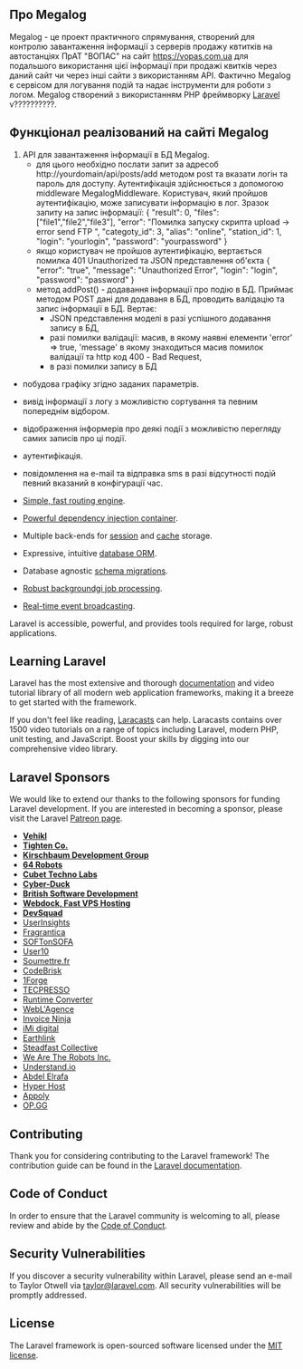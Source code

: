 

## Про Megalog


Megalog - це проект практичного спрямування, створений для контролю завантаження інформації з серверів продажу квтитків на автостанціях ПрАТ "ВОПАС" на сайт https://vopas.com.ua для подальшого використання цієї інформації при продажі квитків через даний сайт чи через інші сайти з використанням АРІ. Фактично Megalog є сервісом  для логування подій та надає інструменти для роботи з логом. Megalog створений з використанням PHP фреймворку [Laravel](https://laravel.com) v??????????.

## Функціонал реалізований на сайті Megalog

1. АРІ для завантаження інформації  в БД Megalog. 
    - для цього необхідно послати запит за адресоб http://yourdomain/api/posts/add  методом post та вказати логін та пароль для доступу. Аутентифікація здійснюється з допомогою middleware  MegalogMiddleware. Користувач, який пройшов аутентифікацію, може записувати інформацію в лог. Зразок запиту на запис інформації:
                {
                     "result": 0,
                     "files":  ["file1","file2","file3"],
                     "error": "Помилка запуску скрипта upload -> error send FTP ",
                     "categoty_id": 3,
                     "alias":  "online",
                     "station_id": 1,
                     "login": "yourlogin",
                     "password": "yourpassword"
                }
    - якщо користувач не пройшов аутентифікацію, вертається помилка 401 Unauthorized та JSON представлення об'єкта {
        "error": "true", 
        "message": "Unauthorized Error", 
        "login": "login", 
        "password": "password" 
    }
    - метод addPost() - додавання інформації про подію в БД. 
    Приймає методом POST дані для додаваня в БД, проводить валідацію та запис інформації в БД. 
    Вертає:
        - JSON представлення моделі в разі успішного додавання запису в БД, 
        - разі помилки валідації: масив, в якому наявні елементи 'error' => true, 'message' в якому знаходиться масив помилок валідації та http код 400 - Bad Request, 
        - в разі помилки запису в БД 





        
- побудова графіку згідно заданих параметрів.
- вивід інформації з логу з можливістю сортування та певним попереднім відбором.
- відображення інформерів про деякі події з можливістю перегляду самих записів про ці події.
- аутентифікація.
- повідомлення на e-mail та відправка sms в разі відсутності подій певний вказаний в конфігурації час.



- [Simple, fast routing engine](https://laravel.com/docs/routing).
- [Powerful dependency injection container](https://laravel.com/docs/container).
- Multiple back-ends for [session](https://laravel.com/docs/session) and [cache](https://laravel.com/docs/cache) storage.
- Expressive, intuitive [database ORM](https://laravel.com/docs/eloquent).
- Database agnostic [schema migrations](https://laravel.com/docs/migrations).
- [Robust backgroundgi job processing](https://laravel.com/docs/queues).
- [Real-time event broadcasting](https://laravel.com/docs/broadcasting).

Laravel is accessible, powerful, and provides tools required for large, robust applications.

## Learning Laravel

Laravel has the most extensive and thorough [documentation](https://laravel.com/docs) and video tutorial library of all modern web application frameworks, making it a breeze to get started with the framework.

If you don't feel like reading, [Laracasts](https://laracasts.com) can help. Laracasts contains over 1500 video tutorials on a range of topics including Laravel, modern PHP, unit testing, and JavaScript. Boost your skills by digging into our comprehensive video library.

## Laravel Sponsors

We would like to extend our thanks to the following sponsors for funding Laravel development. If you are interested in becoming a sponsor, please visit the Laravel [Patreon page](https://patreon.com/taylorotwell).

- **[Vehikl](https://vehikl.com/)**
- **[Tighten Co.](https://tighten.co)**
- **[Kirschbaum Development Group](https://kirschbaumdevelopment.com)**
- **[64 Robots](https://64robots.com)**
- **[Cubet Techno Labs](https://cubettech.com)**
- **[Cyber-Duck](https://cyber-duck.co.uk)**
- **[British Software Development](https://www.britishsoftware.co)**
- **[Webdock, Fast VPS Hosting](https://www.webdock.io/en)**
- **[DevSquad](https://devsquad.com)**
- [UserInsights](https://userinsights.com)
- [Fragrantica](https://www.fragrantica.com)
- [SOFTonSOFA](https://softonsofa.com/)
- [User10](https://user10.com)
- [Soumettre.fr](https://soumettre.fr/)
- [CodeBrisk](https://codebrisk.com)
- [1Forge](https://1forge.com)
- [TECPRESSO](https://tecpresso.co.jp/)
- [Runtime Converter](http://runtimeconverter.com/)
- [WebL'Agence](https://weblagence.com/)
- [Invoice Ninja](https://www.invoiceninja.com)
- [iMi digital](https://www.imi-digital.de/)
- [Earthlink](https://www.earthlink.ro/)
- [Steadfast Collective](https://steadfastcollective.com/)
- [We Are The Robots Inc.](https://watr.mx/)
- [Understand.io](https://www.understand.io/)
- [Abdel Elrafa](https://abdelelrafa.com)
- [Hyper Host](https://hyper.host)
- [Appoly](https://www.appoly.co.uk)
- [OP.GG](https://op.gg)

## Contributing

Thank you for considering contributing to the Laravel framework! The contribution guide can be found in the [Laravel documentation](https://laravel.com/docs/contributions).

## Code of Conduct

In order to ensure that the Laravel community is welcoming to all, please review and abide by the [Code of Conduct](https://laravel.com/docs/contributions#code-of-conduct).

## Security Vulnerabilities

If you discover a security vulnerability within Laravel, please send an e-mail to Taylor Otwell via [taylor@laravel.com](mailto:taylor@laravel.com). All security vulnerabilities will be promptly addressed.

## License

The Laravel framework is open-sourced software licensed under the [MIT license](https://opensource.org/licenses/MIT).
